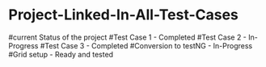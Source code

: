 # Project-Linked-In-All-Test-Cases
#current Status of the project
#Test Case 1 - Completed
#Test Case 2 - In-Progress
#Test Case 3 - Completed
#Conversion to testNG - In-Progress 
#Grid setup - Ready and tested
